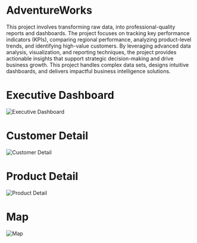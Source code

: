 # AdventureWorks

This project involves transforming raw data, into professional-quality reports and dashboards. The project focuses on tracking key performance indicators (KPIs), comparing regional performance, analyzing product-level trends, and identifying high-value customers. By leveraging advanced data analysis, visualization, and reporting techniques, the project provides actionable insights that support strategic decision-making and drive business growth. This project handles complex data sets, designs intuitive dashboards, and delivers impactful business intelligence solutions.


# Executive Dashboard

![Executive Dashboard](https://github.com/AdityaManojMenon/AdventureWorks/assets/143031124/69b2d9fa-526e-4a4e-af2c-feee4133fc4e)

# Customer Detail

![Customer Detail](https://github.com/AdityaManojMenon/AdventureWorks/assets/143031124/76d2b36a-b24a-4d10-8bbc-55e749dc2096)

# Product Detail

![Product Detail](https://github.com/AdityaManojMenon/AdventureWorks/assets/143031124/b0830c35-323d-4a20-99da-9c477e43654e)

# Map

![Map](https://github.com/AdityaManojMenon/AdventureWorks/assets/143031124/2e1d5f03-9ad3-4f21-863f-7b36545c1bae)

